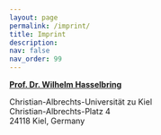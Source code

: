 ```yaml
---
layout: page
permalink: /imprint/
title: Imprint
description:
nav: false
nav_order: 99
---
```


**[Prof. Dr. Wilhelm Hasselbring](https://www.uni-kiel.de/de/person/hasselbring-wilhelm-46807)**

Christian-Albrechts-Universität zu Kiel\
Christian-Albrechts-Platz 4\
24118 Kiel, Germany
